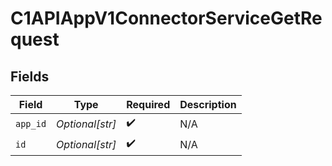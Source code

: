 # C1APIAppV1ConnectorServiceGetRequest


## Fields

| Field              | Type               | Required           | Description        |
| ------------------ | ------------------ | ------------------ | ------------------ |
| `app_id`           | *Optional[str]*    | :heavy_check_mark: | N/A                |
| `id`               | *Optional[str]*    | :heavy_check_mark: | N/A                |